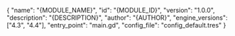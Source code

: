 {
	"name": "{MODULE_NAME}",
	"id": "{MODULE_ID}",
	"version": "1.0.0",
	"description": "{DESCRIPTION}",
	"author": "{AUTHOR}",
	"engine_versions": ["4.3", "4.4"],
	"entry_point": "main.gd",
	"config_file": "config_default.tres"
} 